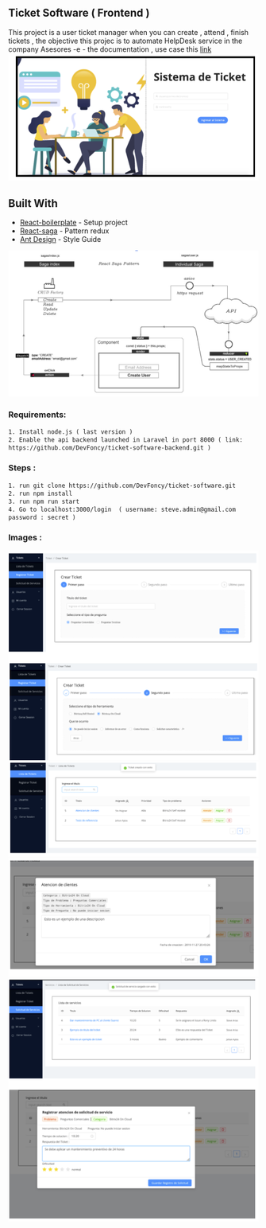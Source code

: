 ## Ticket Software ( Frontend )

This project is a user ticket manager when you can create , attend , finish tickets , the objective this projec is to automate HelpDesk service in the company Asesores -e - the documentation , use case this [link](https://docs.google.com/document/d/1af-3kWLX8I5B785tyP7Qg7-3EgYjlc8L/edit)
![Index](https://raw.githubusercontent.com/DevFoncy/ticket-software/dashboard/app/images/features/index.png)

## Built With

* [React-boilerplate](https://github.com/react-boilerplate/react-boilerplate) - Setup project
* [React-saga](https://github.com/redux-saga/redux-saga) - Pattern redux
* [Ant Design](https://ant.design/) - Style Guide

![React Saga](https://raw.githubusercontent.com/DevFoncy/ticket-software/dashboard/app/images/features/saga.png)

### Requirements:

    1. Install node.js ( last version ) 
    2. Enable the api backend launched in Laravel in port 8000 ( link: https://github.com/DevFoncy/ticket-software-backend.git )
    
### Steps : 

    1. run git clone https://github.com/DevFoncy/ticket-software.git
    2. run npm install
    3. run npm run start
    4. Go to localhost:3000/login  ( username: steve.admin@gmail.com   password : secret )

### Images : 

  ![First](https://raw.githubusercontent.com/DevFoncy/ticket-software/dashboard/app/images/features/4.png)
  ![First](https://raw.githubusercontent.com/DevFoncy/ticket-software/dashboard/app/images/features/3.png)
  ![First](https://raw.githubusercontent.com/DevFoncy/ticket-software/dashboard/app/images/features/2.png)
  ![First](https://raw.githubusercontent.com/DevFoncy/ticket-software/dashboard/app/images/features/1.png)
      
    




 
  

